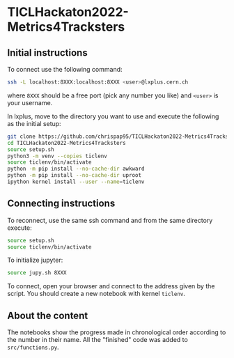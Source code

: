 # TICLHackaton2022-Metrics4Tracksters

## Initial instructions

To connect use the following command:
```bash
ssh -L localhost:8XXX:localhost:8XXX <user>@lxplus.cern.ch
```
where `8XXX` should be a free port (pick any number you like) and `<user>` is your username.

In lxplus, move to the directory you want to use and execute the following as the initial setup:
```bash
git clone https://github.com/chrispap95/TICLHackaton2022-Metrics4Tracksters.git
cd TICLHackaton2022-Metrics4Tracksters
source setup.sh
python3 -m venv --copies ticlenv
source ticlenv/bin/activate
python -m pip install --no-cache-dir awkward
python -m pip install --no-cache-dir uproot
ipython kernel install --user --name=ticlenv
```

## Connecting instructions
To reconnect, use the same ssh command and from the same directory execute:
```bash
source setup.sh
source ticlenv/bin/activate
```

To initialize jupyter:
```bash
source jupy.sh 8XXX
```
To connect, open your browser and connect to the address given by the script.
You should create a new notebook with kernel `ticlenv`.

## About the content
The notebooks show the progress made in chronological order according to the number in their name.
All the "finished" code was added to `src/functions.py`.
